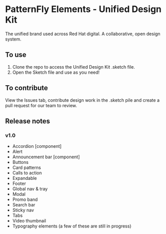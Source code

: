 # PatternFly Elements - Unified Design Kit

The unified brand used across Red Hat digital. A collaborative, open design system.

## To use

1. Clone the repo to access the Unified Design Kit .sketch file.
2. Open the Sketch file and use as you need!

## To contribute

View the Issues tab, contribute design work in the .sketch pile and create a pull request for our team to review.

## Release notes

### v1.0
- Accordion [component]
- Alert
- Announcement bar [component]
- Buttons
- Card patterns
- Calls to action
- Expandable
- Footer
- Global nav & tray
- Modal
- Promo band 
- Search bar
- Sticky nav
- Tabs
- Video thumbnail
- Typography elements (a few of these are still in progress)

